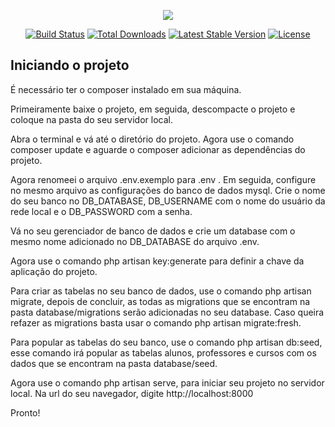 <p align="center"><img src="https://laravel.com/assets/img/components/logo-laravel.svg"></p>

<p align="center">
<a href="https://travis-ci.org/laravel/framework"><img src="https://travis-ci.org/laravel/framework.svg" alt="Build Status"></a>
<a href="https://packagist.org/packages/laravel/framework"><img src="https://poser.pugx.org/laravel/framework/d/total.svg" alt="Total Downloads"></a>
<a href="https://packagist.org/packages/laravel/framework"><img src="https://poser.pugx.org/laravel/framework/v/stable.svg" alt="Latest Stable Version"></a>
<a href="https://packagist.org/packages/laravel/framework"><img src="https://poser.pugx.org/laravel/framework/license.svg" alt="License"></a>
</p>

## Iniciando o projeto

É necessário ter o composer instalado em sua máquina.

Primeiramente baixe o projeto, em seguida, descompacte o projeto e coloque na pasta do seu servidor local.

Abra o terminal e vá até o diretório do projeto. Agora use o comando composer update e aguarde o composer adicionar as dependências do projeto.

Agora renomeei o arquivo .env.exemplo para .env . Em seguida, configure no mesmo arquivo as configurações do banco de dados mysql. Crie o nome do seu banco no DB_DATABASE, DB_USERNAME com o nome do usuário da rede local e o DB_PASSWORD com a senha.

Vá no seu gerenciador de banco de dados e crie um database com o mesmo nome adicionado no DB_DATABASE do arquivo .env.

Agora use o comando php artisan key:generate para definir a chave da aplicação do projeto.

Para criar as tabelas no seu banco de dados, use o comando php artisan migrate, depois de concluir, as todas as migrations que se encontram na pasta database/migrations serão adicionadas no seu database. Caso queira refazer as migrations basta usar o comando php artisan migrate:fresh.

Para popular as tabelas do seu banco, use o comando php artisan db:seed, esse comando irá popular as tabelas alunos, professores e cursos com os dados que se encontram na pasta database/seed.

Agora use o comando php artisan serve, para iniciar seu projeto no servidor local. Na url do seu navegador, digite http://localhost:8000

Pronto!